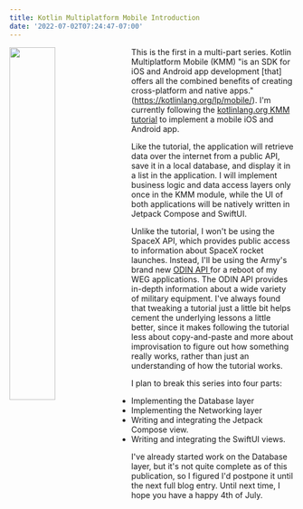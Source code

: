 ```yaml
---
title: Kotlin Multiplatform Mobile Introduction
date: '2022-07-02T07:24:47-07:00'
---
```

<img style="float: left; margin:0 1em 1em 0; width: 40%" src="/img/blog/kmm.png"/> 

This is the first in a multi-part series.  Kotlin Multiplatform Mobile (KMM) "is an SDK for iOS and Android app development \[that] offers all the combined benefits of creating cross-platform and native apps." (<https://kotlinlang.org/lp/mobile/>).  I'm currently following the [kotlinlang.org KMM tutorial](https://play.kotlinlang.org/hands-on/Networking%20and%20Data%20Storage%20with%20Kotlin%20Multiplatfrom%20Mobile/01_Introduction) to implement a mobile iOS and Android app.  

Like the tutorial, the application will retrieve data over the internet from a public API, save it in a local database, and display it in a list in the application.  I will implement business logic and data access layers only once in the KMM module, while the UI of both applications will be natively written in Jetpack Compose and SwiftUI. 

 Unlike the tutorial, I won't be using the SpaceX API, which provides public access to information about SpaceX rocket launches.  Instead, I'll be using the Army's brand new [ODIN API ](https://odin.tradoc.army.mil/WEG) for a reboot of my WEG applications.  The ODIN API provides in-depth information about a wide variety of military equipment.  I've always found that tweaking a tutorial just a little bit helps cement the underlying lessons a little better, since it makes following the tutorial less about copy-and-paste and more about improvisation to figure out how something really works, rather than just an understanding of how the tutorial works.   

I plan to break this series into four parts:

* Implementing the Database layer
* Implementing the Networking layer
* Writing and integrating the Jetpack Compose view.
* Writing and integrating the SwiftUI views.

I've already started work on the Database layer, but it's not quite complete as of this publication, so I figured I'd postpone it until the next full blog entry.  Until next time, I hope you have a happy 4th of July.

